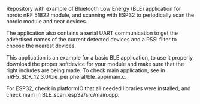 Repository with example of Bluetooth Low Energy (BLE) application for nordic nRF 51822 module, and scanning with ESP32 to periodically scan the nordic module and near devices. 

The application also contains a serial UART communication to get the advertised names of the current detected devices and a RSSI filter to choose the nearest devices.

This application is an example for a basic BLE application, to use it properly, download the proper softdevice for your module and make sure that the right includes are being made. To check main application, see in nRF5_SDK_12.3.0/ble_peripheral/ble_app/main.c.

For ESP32, check in platformIO that all needed libraries were installed, and check main in BLE_scan_esp32/src/main.cpp.
